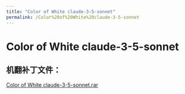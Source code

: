 ```yaml
---
title: "Color of White claude-3-5-sonnet"
permalink: /Color%20of%20White%20claude-3-5-sonnet
---
```



# Color of White claude-3-5-sonnet

## 机翻补丁文件：

[Color of White claude-3-5-sonnet.rar](https://github.com/jyxjyx1234/jyxjyx1234.github.io/blob/main/resources/Color%20of%20White%20claude-3-5-sonnet.rar)

 

